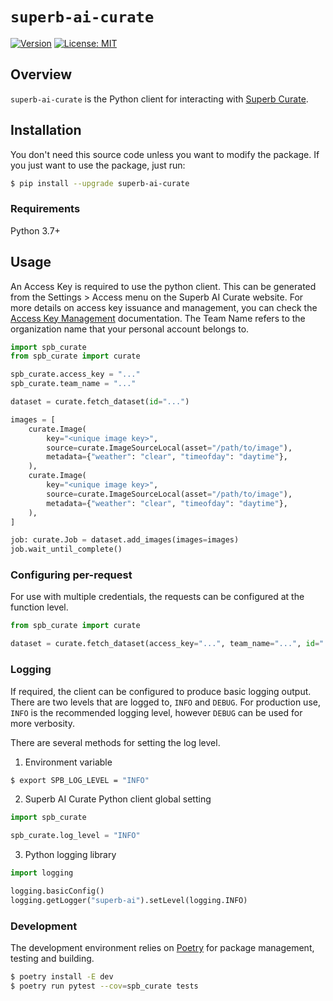 # `superb-ai-curate`

[![Version](https://img.shields.io/pypi/v/superb-ai-curate)](https://pypi.org/project/superb-ai-curate/)
[![License: MIT](https://img.shields.io/badge/License-MIT-yellow.svg)](LICENSE)

## Overview

`superb-ai-curate` is the Python client for interacting with [Superb Curate](https://superb-ai.com/).

## Installation

You don't need this source code unless you want to modify the package. If you just want to use the package, just run:

```bash
$ pip install --upgrade superb-ai-curate
```

### Requirements

Python 3.7+

## Usage

An Access Key is required to use the python client. This can be generated from the Settings > Access menu on the Superb AI Curate website. For more details on access key issuance and management, you can check the [Access Key Management](https://docs.superb-ai.com/reference/access-key-management) documentation. The Team Name refers to the organization name that your personal account belongs to.

```python
import spb_curate
from spb_curate import curate

spb_curate.access_key = "..."
spb_curate.team_name = "..."

dataset = curate.fetch_dataset(id="...")

images = [
    curate.Image(
        key="<unique image key>",
        source=curate.ImageSourceLocal(asset="/path/to/image"),
        metadata={"weather": "clear", "timeofday": "daytime"},
    ),
    curate.Image(
        key="<unique image key>",
        source=curate.ImageSourceLocal(asset="/path/to/image"),
        metadata={"weather": "clear", "timeofday": "daytime"},
    ),
]

job: curate.Job = dataset.add_images(images=images)
job.wait_until_complete()

```

### Configuring per-request

For use with multiple credentials, the requests can be configured at the function level.

```python
from spb_curate import curate

dataset = curate.fetch_dataset(access_key="...", team_name="...", id="...")
```

### Logging

If required, the client can be configured to produce basic logging output. There are two levels that are logged to, `INFO` and `DEBUG`. For production use, `INFO` is the recommended logging level, however `DEBUG` can be used for more verbosity.

There are several methods for setting the log level.

1. Environment variable

```bash
$ export SPB_LOG_LEVEL = "INFO"
```

2. Superb AI Curate Python client global setting

```python
import spb_curate

spb_curate.log_level = "INFO"
```

3. Python logging library

```python
import logging

logging.basicConfig()
logging.getLogger("superb-ai").setLevel(logging.INFO)
```

### Development

The development environment relies on [Poetry](https://python-poetry.org/) for package management, testing and building.

```bash
$ poetry install -E dev
$ poetry run pytest --cov=spb_curate tests
```
